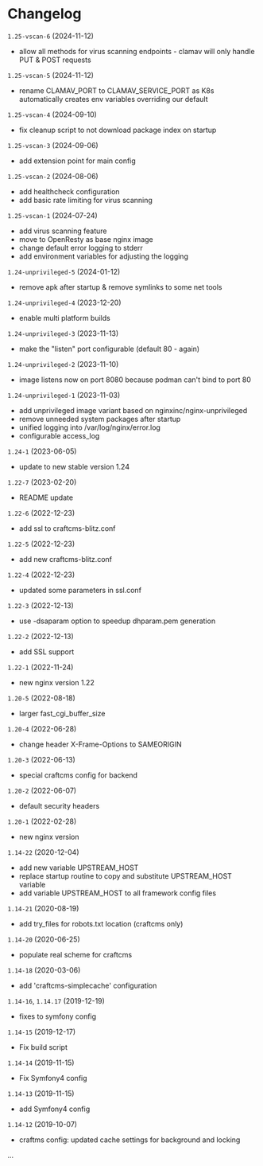 # Changelog

`1.25-vscan-6` (2024-11-12)
- allow all methods for virus scanning endpoints - clamav will only handle PUT & POST requests

`1.25-vscan-5` (2024-11-12)
- rename CLAMAV_PORT to CLAMAV_SERVICE_PORT as K8s automatically creates env variables overriding our default 

`1.25-vscan-4` (2024-09-10)
- fix cleanup script to not download package index on startup

`1.25-vscan-3` (2024-09-06)
- add extension point for main config

`1.25-vscan-2` (2024-08-06)
- add healthcheck configuration
- add basic rate limiting for virus scanning

`1.25-vscan-1` (2024-07-24)
- add virus scanning feature
- move to OpenResty as base nginx image
- change default error logging to stderr
- add environment variables for adjusting the logging

`1.24-unprivileged-5` (2024-01-12)
- remove apk after startup & remove symlinks to some net tools 

`1.24-unprivileged-4` (2023-12-20)
- enable multi platform builds

`1.24-unprivileged-3` (2023-11-13)
- make the "listen" port configurable (default 80 - again)

`1.24-unprivileged-2` (2023-11-10)
- image listens now on port 8080 because podman can't bind to port 80

`1.24-unprivileged-1` (2023-11-03)
- add unprivileged image variant based on nginxinc/nginx-unprivileged
- remove unneeded system packages after startup
- unified logging into /var/log/nginx/error.log
- configurable access_log

`1.24-1` (2023-06-05)
- update to new stable version 1.24

`1.22-7` (2023-02-20)
- README update

`1.22-6` (2022-12-23)
- add ssl to craftcms-blitz.conf

`1.22-5` (2022-12-23)
- add new craftcms-blitz.conf

`1.22-4` (2022-12-23)
- updated some parameters in ssl.conf

`1.22-3` (2022-12-13)
- use -dsaparam option to speedup dhparam.pem generation

`1.22-2` (2022-12-13)
- add SSL support

`1.22-1` (2022-11-24)
- new nginx version 1.22

`1.20-5` (2022-08-18)
- larger fast_cgi_buffer_size 

`1.20-4` (2022-06-28)
- change header X-Frame-Options to SAMEORIGIN

`1.20-3` (2022-06-13)
- special craftcms config for backend

`1.20-2` (2022-06-07)
- default security headers

`1.20-1` (2022-02-28)
- new nginx version

`1.14-22` (2020-12-04)
- add new variable UPSTREAM_HOST
- replace startup routine to copy and substitute UPSTREAM_HOST variable
- add variable UPSTREAM_HOST to all framework config files

`1.14-21` (2020-08-19)
- add try_files for robots.txt location (craftcms only)

`1.14-20` (2020-06-25)
- populate real scheme for craftcms

`1.14-18` (2020-03-06)
- add 'craftcms-simplecache' configuration

`1.14-16`, `1.14.17` (2019-12-19)
- fixes to symfony config

`1.14-15` (2019-12-17)
- Fix build script

`1.14-14` (2019-11-15)
- Fix Symfony4 config

`1.14-13` (2019-11-15)
- add Symfony4 config

`1.14-12` (2019-10-07)
- craftms config: updated cache settings for background and locking

...
